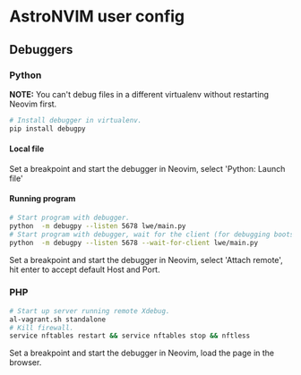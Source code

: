 # AstroNVIM user config

## Debuggers

### Python

**NOTE:**  You can't debug files in a different virtualenv without restarting Neovim first.

```bash
# Install debugger in virtualenv.
pip install debugpy
```

#### Local file

Set a breakpoint and start the debugger in Neovim, select 'Python: Launch file'

#### Running program

```bash
# Start program with debugger.
python  -m debugpy --listen 5678 lwe/main.py
# Start program with debugger, wait for the client (for debugging bootstrap).
python  -m debugpy --listen 5678 --wait-for-client lwe/main.py
```

Set a breakpoint and start the debugger in Neovim, select 'Attach remote', hit enter to accept default Host and Port.

### PHP

```bash
# Start up server running remote Xdebug.
al-vagrant.sh standalone
# Kill firewall.
service nftables restart && service nftables stop && nftless
```

Set a breakpoint and start the debugger in Neovim, load the page in the browser.
